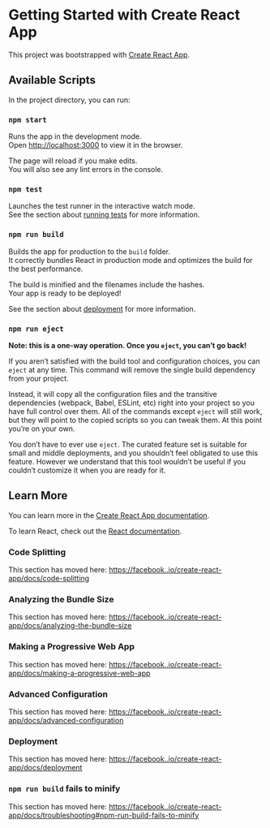 # Getting Started with Create React App

This project was bootstrapped with [Create React App](https://.com/facebook/create-react-app).

## Available Scripts

In the project directory, you can run:

### `npm start`

Runs the app in the development mode.\
Open [http://localhost:3000](http://localhost:3000) to view it in the browser.

The page will reload if you make edits.\
You will also see any lint errors in the console.

### `npm test`

Launches the test runner in the interactive watch mode.\
See the section about [running tests](https://facebook..io/create-react-app/docs/running-tests) for more information.

### `npm run build`

Builds the app for production to the `build` folder.\
It correctly bundles React in production mode and optimizes the build for the best performance.

The build is minified and the filenames include the hashes.\
Your app is ready to be deployed!

See the section about [deployment](https://facebook..io/create-react-app/docs/deployment) for more information.

### `npm run eject`

**Note: this is a one-way operation. Once you `eject`, you can’t go back!**

If you aren’t satisfied with the build tool and configuration choices, you can `eject` at any time. This command will remove the single build dependency from your project.

Instead, it will copy all the configuration files and the transitive dependencies (webpack, Babel, ESLint, etc) right into your project so you have full control over them. All of the commands except `eject` will still work, but they will point to the copied scripts so you can tweak them. At this point you’re on your own.

You don’t have to ever use `eject`. The curated feature set is suitable for small and middle deployments, and you shouldn’t feel obligated to use this feature. However we understand that this tool wouldn’t be useful if you couldn’t customize it when you are ready for it.

## Learn More

You can learn more in the [Create React App documentation](https://facebook..io/create-react-app/docs/getting-started).

To learn React, check out the [React documentation](https://reactjs.org/).

### Code Splitting

This section has moved here: [https://facebook..io/create-react-app/docs/code-splitting](https://facebook..io/create-react-app/docs/code-splitting)

### Analyzing the Bundle Size

This section has moved here: [https://facebook..io/create-react-app/docs/analyzing-the-bundle-size](https://facebook..io/create-react-app/docs/analyzing-the-bundle-size)

### Making a Progressive Web App

This section has moved here: [https://facebook..io/create-react-app/docs/making-a-progressive-web-app](https://facebook..io/create-react-app/docs/making-a-progressive-web-app)

### Advanced Configuration

This section has moved here: [https://facebook..io/create-react-app/docs/advanced-configuration](https://facebook..io/create-react-app/docs/advanced-configuration)

### Deployment

This section has moved here: [https://facebook..io/create-react-app/docs/deployment](https://facebook..io/create-react-app/docs/deployment)

### `npm run build` fails to minify

This section has moved here: [https://facebook..io/create-react-app/docs/troubleshooting#npm-run-build-fails-to-minify](https://facebook..io/create-react-app/docs/troubleshooting#npm-run-build-fails-to-minify)
